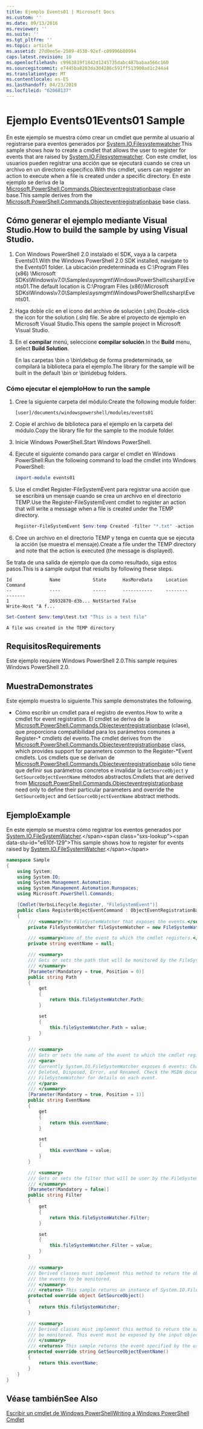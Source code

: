 ```yaml
---
title: Ejemplo Events01 | Microsoft Docs
ms.custom: ''
ms.date: 09/13/2016
ms.reviewer: ''
ms.suite: ''
ms.tgt_pltfrm: ''
ms.topic: article
ms.assetid: 27d0ee5e-2589-4530-92ef-c09996b80994
caps.latest.revision: 10
ms.openlocfilehash: c9963819f1842d1245735dabc487babaa566c160
ms.sourcegitcommit: e7445ba8203da304286c591ff513900ad1c244a4
ms.translationtype: MT
ms.contentlocale: es-ES
ms.lasthandoff: 04/23/2019
ms.locfileid: "62068137"
---
```

# <a name="events01-sample"></a><span data-ttu-id="e610f-102">Ejemplo Events01</span><span class="sxs-lookup"><span data-stu-id="e610f-102">Events01 Sample</span></span>

<span data-ttu-id="e610f-103">En este ejemplo se muestra cómo crear un cmdlet que permite al usuario al registrarse para eventos generados por [System.IO.Filesystemwatcher](/dotnet/api/System.IO.FileSystemWatcher).</span><span class="sxs-lookup"><span data-stu-id="e610f-103">This sample shows how to create a cmdlet that allows the user to register for events that are raised by [System.IO.Filesystemwatcher](/dotnet/api/System.IO.FileSystemWatcher).</span></span> <span data-ttu-id="e610f-104">Con este cmdlet, los usuarios pueden registrar una acción que se ejecutará cuando se crea un archivo en un directorio específico.</span><span class="sxs-lookup"><span data-stu-id="e610f-104">With this cmdlet, users can register an action to execute when a file is created under a specific directory.</span></span> <span data-ttu-id="e610f-105">En este ejemplo se deriva de la [Microsoft.PowerShell.Commands.Objecteventregistrationbase](/dotnet/api/Microsoft.PowerShell.Commands.ObjectEventRegistrationBase) clase base.</span><span class="sxs-lookup"><span data-stu-id="e610f-105">This sample derives from the [Microsoft.PowerShell.Commands.Objecteventregistrationbase](/dotnet/api/Microsoft.PowerShell.Commands.ObjectEventRegistrationBase) base class.</span></span>

## <a name="how-to-build-the-sample-by-using-visual-studio"></a><span data-ttu-id="e610f-106">Cómo generar el ejemplo mediante Visual Studio.</span><span class="sxs-lookup"><span data-stu-id="e610f-106">How to build the sample by using Visual Studio.</span></span>

1. <span data-ttu-id="e610f-107">Con Windows PowerShell 2.0 instalado el SDK, vaya a la carpeta Events01.</span><span class="sxs-lookup"><span data-stu-id="e610f-107">With the Windows PowerShell 2.0 SDK installed, navigate to the Events01 folder.</span></span> <span data-ttu-id="e610f-108">La ubicación predeterminada es C:\Program Files (x86) \Microsoft SDKs\Windows\v7.0\Samples\sysmgmt\WindowsPowerShell\csharp\Events01.</span><span class="sxs-lookup"><span data-stu-id="e610f-108">The default location is C:\Program Files (x86)\Microsoft SDKs\Windows\v7.0\Samples\sysmgmt\WindowsPowerShell\csharp\Events01.</span></span>

2. <span data-ttu-id="e610f-109">Haga doble clic en el icono del archivo de solución (.sln).</span><span class="sxs-lookup"><span data-stu-id="e610f-109">Double-click the icon for the solution (.sln) file.</span></span> <span data-ttu-id="e610f-110">Se abre el proyecto de ejemplo en Microsoft Visual Studio.</span><span class="sxs-lookup"><span data-stu-id="e610f-110">This opens the sample project in Microsoft Visual Studio.</span></span>

3. <span data-ttu-id="e610f-111">En el **compilar** menú, seleccione **compilar solución**.</span><span class="sxs-lookup"><span data-stu-id="e610f-111">In the **Build** menu, select **Build Solution**.</span></span>

    <span data-ttu-id="e610f-112">En las carpetas \bin o \bin\debug de forma predeterminada, se compilará la biblioteca para el ejemplo.</span><span class="sxs-lookup"><span data-stu-id="e610f-112">The library for the sample will be built in the default \bin or \bin\debug folders.</span></span>

### <a name="how-to-run-the-sample"></a><span data-ttu-id="e610f-113">Cómo ejecutar el ejemplo</span><span class="sxs-lookup"><span data-stu-id="e610f-113">How to run the sample</span></span>

1. <span data-ttu-id="e610f-114">Cree la siguiente carpeta del módulo:</span><span class="sxs-lookup"><span data-stu-id="e610f-114">Create the following module folder:</span></span>

    `[user]/documents/windowspowershell/modules/events01`

2. <span data-ttu-id="e610f-115">Copie el archivo de biblioteca para el ejemplo en la carpeta del módulo.</span><span class="sxs-lookup"><span data-stu-id="e610f-115">Copy the library file for the sample to the module folder.</span></span>

3. <span data-ttu-id="e610f-116">Inicie Windows PowerShell.</span><span class="sxs-lookup"><span data-stu-id="e610f-116">Start Windows PowerShell.</span></span>

4. <span data-ttu-id="e610f-117">Ejecute el siguiente comando para cargar el cmdlet en Windows PowerShell:</span><span class="sxs-lookup"><span data-stu-id="e610f-117">Run the following command to load the cmdlet into Windows PowerShell:</span></span>

    ```powershell
    import-module events01
    ```

5. <span data-ttu-id="e610f-118">Use el cmdlet Register-FileSystemEvent para registrar una acción que se escribirá un mensaje cuando se crea un archivo en el directorio TEMP.</span><span class="sxs-lookup"><span data-stu-id="e610f-118">Use the Register-FileSystemEvent cmdlet to register an action that will write a message when a file is created under the TEMP directory.</span></span>

    ```powershell
    Register-FileSystemEvent $env:temp Created -filter "*.txt" -action { Write-Host "A file was created in the TEMP directory" }
    ```

6. <span data-ttu-id="e610f-119">Cree un archivo en el directorio TEMP y tenga en cuenta que se ejecuta la acción (se muestra el mensaje).</span><span class="sxs-lookup"><span data-stu-id="e610f-119">Create a file under the TEMP directory and note that the action is executed (the message is displayed).</span></span>

<span data-ttu-id="e610f-120">Se trata de una salida de ejemplo que da como resultado, siga estos pasos.</span><span class="sxs-lookup"><span data-stu-id="e610f-120">This is a sample output that results by following these steps.</span></span>

```output
Id              Name            State      HasMoreData     Location             Command
--              ----            -----      -----------     --------             -------
1               26932870-d3b... NotStarted False                                 Write-Host "A f...

```

```powershell
Set-Content $env:temp\test.txt "This is a test file"
```

```output
A file was created in the TEMP directory
```

## <a name="requirements"></a><span data-ttu-id="e610f-121">Requisitos</span><span class="sxs-lookup"><span data-stu-id="e610f-121">Requirements</span></span>

<span data-ttu-id="e610f-122">Este ejemplo requiere Windows PowerShell 2.0.</span><span class="sxs-lookup"><span data-stu-id="e610f-122">This sample requires Windows PowerShell 2.0.</span></span>

## <a name="demonstrates"></a><span data-ttu-id="e610f-123">Muestra</span><span class="sxs-lookup"><span data-stu-id="e610f-123">Demonstrates</span></span>

<span data-ttu-id="e610f-124">Este ejemplo muestra lo siguiente.</span><span class="sxs-lookup"><span data-stu-id="e610f-124">This sample demonstrates the following.</span></span>

- <span data-ttu-id="e610f-125">Cómo escribir un cmdlet para el registro de eventos.</span><span class="sxs-lookup"><span data-stu-id="e610f-125">How to write a cmdlet for event registration.</span></span> <span data-ttu-id="e610f-126">El cmdlet se deriva de la [Microsoft.PowerShell.Commands.Objecteventregistrationbase](/dotnet/api/Microsoft.PowerShell.Commands.ObjectEventRegistrationBase) (clase), que proporciona compatibilidad para los parámetros comunes a Register-\* cmdlets del evento.</span><span class="sxs-lookup"><span data-stu-id="e610f-126">The cmdlet derives from the [Microsoft.PowerShell.Commands.Objecteventregistrationbase](/dotnet/api/Microsoft.PowerShell.Commands.ObjectEventRegistrationBase) class, which provides support for parameters common to the Register-\*Event cmdlets.</span></span> <span data-ttu-id="e610f-127">Los cmdlets que se derivan de [Microsoft.PowerShell.Commands.Objecteventregistrationbase](/dotnet/api/Microsoft.PowerShell.Commands.ObjectEventRegistrationBase) sólo tiene que definir sus parámetros concretos e invalidar la `GetSourceObject` y `GetSourceObjectEventName` métodos abstractos.</span><span class="sxs-lookup"><span data-stu-id="e610f-127">Cmdlets that are derived from [Microsoft.PowerShell.Commands.Objecteventregistrationbase](/dotnet/api/Microsoft.PowerShell.Commands.ObjectEventRegistrationBase) need only to define their particular parameters and override the `GetSourceObject` and `GetSourceObjectEventName` abstract methods.</span></span>

## <a name="example"></a><span data-ttu-id="e610f-128">Ejemplo</span><span class="sxs-lookup"><span data-stu-id="e610f-128">Example</span></span>

<span data-ttu-id="e610f-129">En este ejemplo se muestra cómo registrar los eventos generados por [System.IO.FileSystemWatcher](https://msdn.microsoft.com/en-us/library/system.io.filesystemwatcher\(v=vs.110\).aspx).</span><span class="sxs-lookup"><span data-stu-id="e610f-129">This sample shows how to register for events raised by [System.IO.FileSystemWatcher](https://msdn.microsoft.com/en-us/library/system.io.filesystemwatcher\(v=vs.110\).aspx).</span></span>

```csharp
namespace Sample
{
    using System;
    using System.IO;
    using System.Management.Automation;
    using System.Management.Automation.Runspaces;
    using Microsoft.PowerShell.Commands;

    [Cmdlet(VerbsLifecycle.Register, "FileSystemEvent")]
    public class RegisterObjectEventCommand : ObjectEventRegistrationBase
    {
        /// <summary>The FileSystemWatcher that exposes the events.</summary>
        private FileSystemWatcher fileSystemWatcher = new FileSystemWatcher();

        /// <summary>Name of the event to which the cmdlet registers.</summary>
        private string eventName = null;

        /// <summary>
        /// Gets or sets the path that will be monitored by the FileSystemWatcher.
        /// </summary>
        [Parameter(Mandatory = true, Position = 0)]
        public string Path
        {
            get
            {
                return this.fileSystemWatcher.Path;
            }

            set
            {
                this.fileSystemWatcher.Path = value;
            }
        }

        /// <summary>
        /// Gets or sets the name of the event to which the cmdlet registers.
        /// <para>
        /// Currently System.IO.FileSystemWatcher exposes 6 events: Changed, Created,
        /// Deleted, Disposed, Error, and Renamed. Check the MSDN documentation of
        /// FileSystemWatcher for details on each event.
        /// </para>
        /// </summary>
        [Parameter(Mandatory = true, Position = 1)]
        public string EventName
        {
            get
            {
                return this.eventName;
            }

            set
            {
                this.eventName = value;
            }
        }

        /// <summary>
        /// Gets or sets the filter that will be user by the FileSystemWatcher.
        /// </summary>
        [Parameter(Mandatory = false)]
        public string Filter
        {
            get
            {
                return this.fileSystemWatcher.Filter;
            }

            set
            {
                this.fileSystemWatcher.Filter = value;
            }
        }

        /// <summary>
        /// Derived classes must implement this method to return the object that generates
        /// the events to be monitored.
        /// </summary>
        /// <returns> This sample returns an instance of System.IO.FileSystemWatcher</returns>
        protected override object GetSourceObject()
        {
            return this.fileSystemWatcher;
        }

        /// <summary>
        /// Derived classes must implement this method to return the name of the event to
        /// be monitored. This event must be exposed by the input object.
        /// </summary>
        /// <returns> This sample returns the event specified by the user with the -EventName parameter.</returns>
        protected override string GetSourceObjectEventName()
        {
            return this.eventName;
        }
    }
}
```

## <a name="see-also"></a><span data-ttu-id="e610f-130">Véase también</span><span class="sxs-lookup"><span data-stu-id="e610f-130">See Also</span></span>

[<span data-ttu-id="e610f-131">Escribir un cmdlet de Windows PowerShell</span><span class="sxs-lookup"><span data-stu-id="e610f-131">Writing a Windows PowerShell Cmdlet</span></span>](./writing-a-windows-powershell-cmdlet.md)